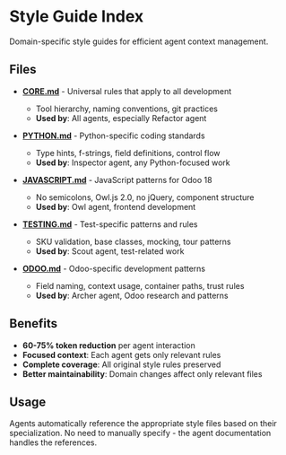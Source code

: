# Style Guide Index

Domain-specific style guides for efficient agent context management.

## Files

- **[CORE.md](CORE.md)** - Universal rules that apply to all development
    - Tool hierarchy, naming conventions, git practices
    - **Used by**: All agents, especially Refactor agent

- **[PYTHON.md](PYTHON.md)** - Python-specific coding standards
    - Type hints, f-strings, field definitions, control flow
    - **Used by**: Inspector agent, any Python-focused work

- **[JAVASCRIPT.md](JAVASCRIPT.md)** - JavaScript patterns for Odoo 18
    - No semicolons, Owl.js 2.0, no jQuery, component structure
    - **Used by**: Owl agent, frontend development

- **[TESTING.md](TESTING.md)** - Test-specific patterns and rules
    - SKU validation, base classes, mocking, tour patterns
    - **Used by**: Scout agent, test-related work

- **[ODOO.md](ODOO.md)** - Odoo-specific development patterns
    - Field naming, context usage, container paths, trust rules
    - **Used by**: Archer agent, Odoo research and patterns

## Benefits

- **60-75% token reduction** per agent interaction
- **Focused context**: Each agent gets only relevant rules
- **Complete coverage**: All original style rules preserved
- **Better maintainability**: Domain changes affect only relevant files

## Usage

Agents automatically reference the appropriate style files based on their specialization. No need to manually specify -
the agent documentation handles the references.